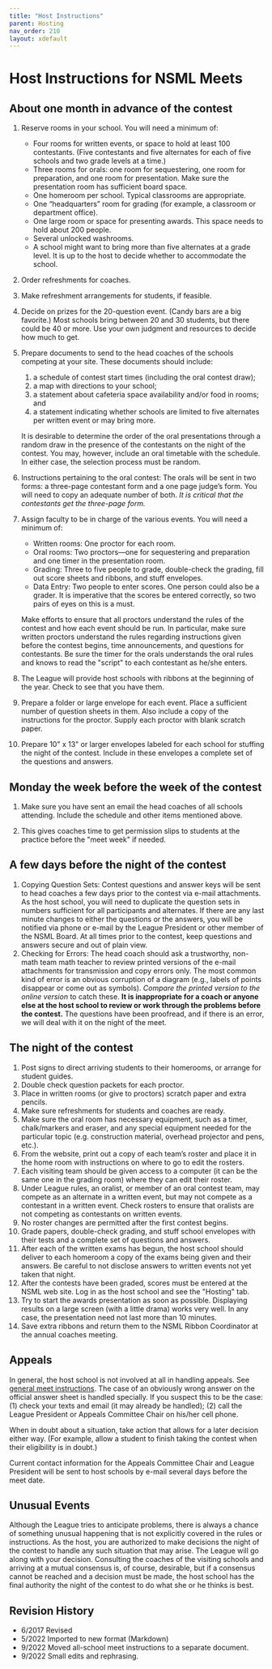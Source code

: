 ```yaml
---
title: "Host Instructions"
parent: Hosting
nav_order: 210
layout: xdefault
---
```


# Host Instructions for NSML Meets

## About one month in advance of the contest

1. Reserve rooms in your school. You will need a minimum of:
    * Four rooms for written events, or space to hold at least 100 contestants. (Five
contestants and five alternates for each of five schools and two grade levels at a time.)
    * Three rooms for orals: one room for sequestering, one room for preparation, and one
room for presentation. Make sure the presentation room has sufficient board space.
    * One homeroom per school. Typical classrooms are appropriate.
    * One “headquarters” room for grading (for example, a classroom or department office).
    * One large room or space for presenting awards. This space needs to hold about 200
people.
    * Several unlocked washrooms.
    * A school might want to bring more than five alternates at a
      grade level. It is up to the host to decide whether to accommodate the school.
2. Order refreshments for coaches.
3. Make refreshment arrangements for students, if feasible.
4. Decide on prizes for the 20-question event. (Candy bars are a big favorite.) Most schools
bring between 20 and 30 students, but there could be 40 or more. Use your own judgment
and resources to decide how much to get.
5. Prepare documents to send to the head coaches of the schools competing at your site.
These documents should include:
     1. a schedule of contest start times (including the oral
contest draw);
     2. a map with directions to your school;
     3. a statement about cafeteria space availability and/or food in rooms; and
     4. a statement indicating whether schools are limited to five
        alternates per written event or may bring more.

   It is
desirable to determine the order of the oral presentations through a random draw in the
presence of the contestants on the night of the contest. You may, however, include an oral
timetable with the schedule. In either case, the selection process must be random.
6. Instructions pertaining to the oral contest:
The orals will be sent in two forms: a three-page contestant form and a one page judge’s
form. You will need to copy an adequate number of both. _It is critical that the
contestants get the three-page form._
7. Assign faculty to be in charge of the various events. You will need a minimum of:

   * Written rooms: One proctor for each room.
   * Oral rooms: Two proctors—one for sequestering and preparation and one timer in
the presentation room.
   * Grading: Three to five people to grade, double-check the grading, fill out score
sheets and ribbons, and stuff envelopes.
   * Data Entry: Two people to enter scores. One person could also be a grader. It is
imperative that the scores be entered correctly, so two pairs of eyes on this is a
must.

   Make efforts to ensure that all proctors understand the rules of the contest and how each
event should be run. In particular, make sure written proctors understand the rules
regarding instructions given before the contest begins, time announcements, and questions
for contestants. Be sure the timer for the orals understands the oral rules and knows to
read the "script" to each contestant as he/she enters.
8. The League will provide host schools with ribbons at the beginning of the year. Check to
see that you have them.
9. Prepare a folder or large envelope for each event. Place a sufficient number of question
sheets in them. Also include a copy of the instructions for the proctor. Supply each
proctor with blank scratch paper.
10. Prepare 10" x 13" or larger envelopes labeled for each school for stuffing the night of the
contest. Include in these envelopes a complete set of the questions and answers.

## Monday the week before the week of the contest

1. Make sure you have sent an email the head coaches of all schools
attending. Include the schedule and other items mentioned above.

2. This gives coaches time to get permission slips to students at the
practice before the "meet week" if needed.

## A few days before the night of the contest

1. Copying Question Sets: Contest questions and answer keys will be sent to head coaches a
few days prior to the contest via e-mail attachments. As the host school, you will need to
duplicate the question sets in numbers sufficient for all participants and alternates. If there
are any last minute changes to either the questions or the answers, you will be notified via
phone or e-mail by the League President or other member of the NSML Board. At all
times prior to the contest, keep questions and answers secure and out of plain view.
2. Checking for Errors: The head coach should ask a trustworthy, non-math team math
teacher to review printed versions of the e-mail attachments for transmission and copy
errors only. The most common kind of error is an obvious corruption of
a diagram (e.g., labels of points disappear or come out as
symbols). _Compare the printed version to the online version_ to catch these.
**It is inappropriate for a coach or anyone else at the host school to review or
work through the problems before the contest.** The questions have been proofread, and if
there is an error, we will deal with it on the night of the meet.

## The night of the contest

1. Post signs to direct arriving students to their homerooms, or arrange for student guides.
2. Double check question packets for each proctor.
3. Place in written rooms (or give to proctors) scratch paper and extra pencils.
4. Make sure refreshments for students and coaches are ready.
5. Make sure the oral room has necessary equipment, such as a timer, chalk/markers and
eraser, and any special equipment needed for the particular topic (e.g. construction
material, overhead projector and pens, etc.).
6. From the website, print out a copy of each team’s roster and place it in the home room
with instructions on where to go to edit the rosters.
7. Each visiting team should be given access to a computer (it can be the same one in the
grading room) where they can edit their roster.
8. Under League rules, an oralist, or member of an oral contest team, may compete as an
alternate in a written event, but may not compete as a contestant in a written event. Check
rosters to ensure that oralists are not competing as contestants on written events.
9. No roster changes are permitted after the first contest begins.
10. Grade papers, double-check grading, and stuff school envelopes with their tests and a
complete set of questions and answers.
11. After each of the written exams has begun, the host school should deliver to each
homeroom a copy of the exams being given and their answers. Be careful to not disclose
answers to written events not yet taken that night.
12. After the contests have been graded, scores must be entered at the NSML web site. Log in as the host school and see the "Hosting" tab.
13. Try to start the awards presentation as soon as possible. Displaying results on a large
screen (with a little drama) works very well. In any case, the presentation need not last
more than 10 minutes.
14. Save extra ribbons and return them to the NSML Ribbon Coordinator at the annual
coaches meeting.

## Appeals

In general, the host school is not involved at all in handling
appeals. See [general meet instructions](meet-instructions.md).
The case of an obviously wrong answer on the official answer sheet is
handled specially. If you
suspect this to be the case: (1) check your texts and email (it may
already be handled); (2) call the League President or Appeals
Committee Chair on his/her cell phone.

When in doubt about a situation, take action
that allows for a later decision either way. (For example, allow a
student to finish taking the contest when their eligibility is in doubt.)

Current contact information for the Appeals Committee Chair and League President will be
sent to host schools by e-mail several days before the meet date.

## Unusual Events

Although the League tries to anticipate problems, there is always a chance of something
unusual happening that is not explicitly covered in the rules or instructions. As the host, you
are authorized to make decisions the night of the contest to handle any such situation that may
arise. The League will go along with your decision. Consulting the coaches of the visiting
schools and arriving at a mutual consensus is, of course, desirable, but if a consensus cannot
be reached and a decision must be made, the host school has the final authority the night of
the contest to do what she or he thinks is best.


## Revision History

* 6/2017 Revised
* 5/2022 Imported to new format (Markdown)
* 9/2022 Moved all-school meet instructions to a separate document.
* 9/2022 Small edits and rephrasing.
